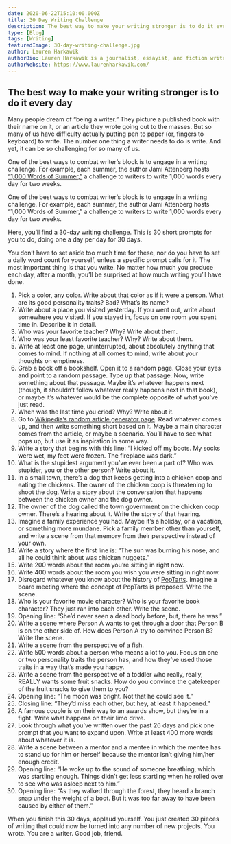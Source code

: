 ```yaml
---
date: 2020-06-22T15:10:00.000Z
title: 30 Day Writing Challenge
description: The best way to make your writing stronger is to do it every day.
type: [Blog]
tags: [Writing]
featuredImage: 30-day-writing-challenge.jpg
author: Lauren Harkawik
authorBio: Lauren Harkawik is a journalist, essayist, and fiction writer based in Vermont. You can read her writing on her website.
authorWebsite: https://www.laurenharkawik.com/
---
```


## The best way to make your writing stronger is to do it every day

Many people dream of “being a writer.” They picture a published book with their name on it, or an article they wrote going out to the masses. But so many of us have difficulty actually putting pen to paper (or, fingers to keyboard) to write. The number one thing a writer needs to do is write. And yet, it can be so challenging for so many of us.

One of the best ways to combat writer’s block is to engage in a writing challenge. For example, each summer, the author Jami Attenberg hosts [“1,000 Words of Summer,”](http://www.jamiattenberg.com/1000words) a challenge to writers to write 1,000 words every day for two weeks.

One of the best ways to combat writer’s block is to engage in a writing challenge. For example, each summer, the author Jami Attenberg hosts “1,000 Words of Summer,” a challenge to writers to write 1,000 words every day for two weeks.

Here, you’ll find a 30-day writing challenge. This is 30 short prompts for you to do, doing one a day per day for 30 days.

You don’t have to set aside too much time for these, nor do you have to set a daily word count for yourself, unless a specific prompt calls for it. The most important thing is that you write. No matter how much you produce each day, after a month, you’ll be surprised at how much writing you’ll have done.

1. Pick a color, any color. Write about that color as if it were a person. What are its good personality traits? Bad? What’s its name?
2. Write about a place you visited yesterday. If you went out, write about somewhere you visited. If you stayed in, focus on one room you spent time in. Describe it in detail.
3. Who was your favorite teacher? Why? Write about them.
4. Who was your least favorite teacher? Why? Write about them.
5. Write at least one page, uninterrupted, about absolutely anything that comes to mind. If nothing at all comes to mind, write about your thoughts on emptiness.
6. Grab a book off a bookshelf. Open it to a random page. Close your eyes and point to a random passage. Type up that passage. Now, write something about that passage. Maybe it’s whatever happens next (though, it shouldn’t follow whatever really happens next in that book), or maybe it’s whatever would be the complete opposite of what you’ve just read.
7. When was the last time you cried? Why? Write about it.
8. Go to [Wikipedia’s random article generator page](https://en.wikipedia.org/wiki/Special:Random). Read whatever comes up, and then write something short based on it. Maybe a main character comes from the article, or maybe a scenario. You’ll have to see what pops up, but use it as inspiration in some way.
9. Write a story that begins with this line: “I kicked off my boots. My socks were wet, my feet were frozen. The fireplace was dark.”
10. What is the stupidest argument you’ve ever been a part of? Who was stupider, you or the other person? Write about it.
11. In a small town, there’s a dog that keeps getting into a chicken coop and eating the chickens. The owner of the chicken coop is threatening to shoot the dog. Write a story about the conversation that happens between the chicken owner and the dog owner.
12. The owner of the dog called the town government on the chicken coop owner. There’s a hearing about it. Write the story of that hearing.
13. Imagine a family experience you had. Maybe it’s a holiday, or a vacation, or something more mundane. Pick a family member other than yourself, and write a scene from that memory from their perspective instead of your own.
14. Write a story where the first line is: “The sun was burning his nose, and all he could think about was chicken nuggets.”
15. Write 200 words about the room you’re sitting in right now.
16. Write 400 words about the room you wish you were sitting in right now.
17. Disregard whatever you know about the history of [PopTarts](https://www.kelloggs.com/en\_US/brands/pop-tarts-consumer-brand.html). Imagine a board meeting where the concept of PopTarts is proposed. Write the scene.
18. Who is your favorite movie character? Who is your favorite book character? They just ran into each other. Write the scene.
19. Opening line: “She’d never seen a dead body before, but, there he was.”
20. Write a scene where Person A wants to get through a door that Person B is on the other side of. How does Person A try to convince Person B? Write the scene.
21. Write a scene from the perspective of a fish.
22. Write 500 words about a person who means a lot to you. Focus on one or two personality traits the person has, and how they’ve used those traits in a way that’s made you happy.
23. Write a scene from the perspective of a toddler who really, really, REALLY wants some fruit snacks. How do you convince the gatekeeper of the fruit snacks to give them to you?
24. Opening line: “The moon was bright. Not that he could see it.”
25. Closing line: “They’d miss each other, but hey, at least it happened.”
26. A famous couple is on their way to an awards show, but they’re in a fight. Write what happens on their limo drive.
27. Look through what you’ve written over the past 26 days and pick one prompt that you want to expand upon. Write at least 400 more words about whatever it is.
28. Write a scene between a mentor and a mentee in which the mentee has to stand up for him or herself because the mentor isn’t giving him/her enough credit.
29. Opening line: “He woke up to the sound of someone breathing, which was startling enough. Things didn’t get less startling when he rolled over to see who was asleep next to him.”
30. Opening line: “As they walked through the forest, they heard a branch snap under the weight of a boot. But it was too far away to have been caused by either of them.”

When you finish this 30 days, applaud yourself. You just created 30 pieces of writing that could now be turned into any number of new projects. You wrote. You are a writer. Good job, friend.
